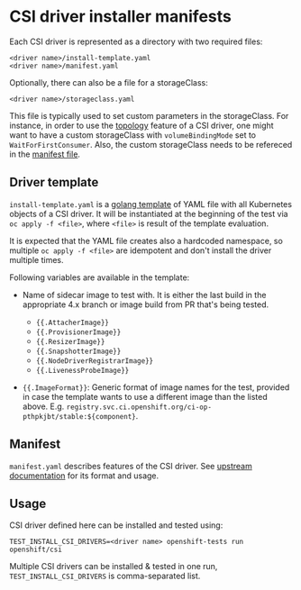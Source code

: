 # CSI driver installer manifests

Each CSI driver is represented as a directory with two required files:

```
<driver name>/install-template.yaml
<driver name>/manifest.yaml
```

Optionally, there can also be a file for a storageClass:

```
<driver name>/storageclass.yaml
```

This file is typically used to set custom parameters in the storageClass. For instance,
in order to use the [topology](https://kubernetes-csi.github.io/docs/topology.html)
feature of a CSI driver, one might want to have a custom storageClass with `volumeBindingMode`
set to `WaitForFirstConsumer`. Also, the custom storageClass needs to be refereced in the [manifest file](#manifest).

## Driver template
`install-template.yaml` is a [golang template](https://golang.org/pkg/text/template/) of YAML file with all Kubernetes objects of a CSI driver.
It will be instantiated at the beginning of the test via `oc apply -f <file>`, where `<file>` is result of the template evaluation.

It is expected that the YAML file creates also a hardcoded namespace, so multiple `oc apply -f <file>` are idempotent and don't install the driver multiple times.

Following variables are available in the template:

* Name of sidecar image to test with. It is either the last build in the appropriate 4.x branch or image build from PR that's being tested.
  * `{{.AttacherImage}}`
  * `{{.ProvisionerImage}}`
  * `{{.ResizerImage}}`
  * `{{.SnapshotterImage}}`
  * `{{.NodeDriverRegistrarImage}}`
  * `{{.LivenessProbeImage}}`

* `{{.ImageFormat}}`: Generic format of image names for the test, provided in case the template wants to use a different image than the listed above. E.g. `registry.svc.ci.openshift.org/ci-op-pthpkjbt/stable:${component}`.

## Manifest
`manifest.yaml` describes features of the CSI driver. See [upstream documentation](https://github.com/kubernetes/kubernetes/blob/master/test/e2e/storage/external/README.md) for its format and usage.

## Usage

CSI driver defined here can be installed and tested using:

```
TEST_INSTALL_CSI_DRIVERS=<driver name> openshift-tests run openshift/csi
```

Multiple CSI drivers can be installed & tested in one run, `TEST_INSTALL_CSI_DRIVERS` is comma-separated list.
